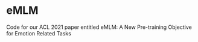 # eMLM
Code for our ACL 2021 paper entitled eMLM: A New Pre-training Objective for Emotion Related Tasks
